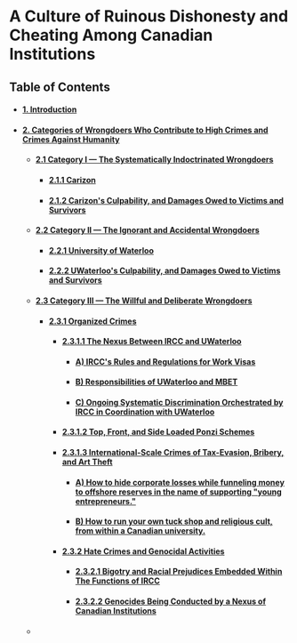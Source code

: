 # A Culture of Ruinous Dishonesty and Cheating Among Canadian Institutions

## Table of Contents
<div id="user-content-toc">
<ul>
<li><h4><a href="./01-0.md#1-introduction">1. Introduction</a></h4></li>

<li><h4><a href="./02-0.md#2-categories-of-wrongdoers-who-contribute-to-high-crimes-and-crimes-against-humanity">2. Categories of Wrongdoers Who Contribute to High Crimes and Crimes Against Humanity</a></h4></li>

<ul>
 <li><h4><a href="./02-1.md#21-category-i--the-systematically-indoctrinated-wrongdoers">2.1 Category I — The Systematically Indoctrinated Wrongdoers</a></h4></li>
 
 <ul>
  <li><h4><a href="./02-1-1.md#211-carizon">2.1.1 Carizon</a></h4></li>

  <li><h4><a href="./02-1-2.md#212-carizons-culpability-and-damages-owed-to-victims-and-survivors">2.1.2 Carizon's Culpability, and Damages Owed to Victims and Survivors</a></h4></li>
 </ul>
 
 <li><h4><a href="./02-2.md#22-category-ii--the-ignorant-and-accidental-wrongdoers">2.2 Category II — The Ignorant and Accidental Wrongdoers</a></h4></li>
 
 <ul>
  <li><h4><a href="./02-2-1.md#221-university-of-waterloo">2.2.1 University of Waterloo</a></h4></li>
  
  <li><h4><a href="./02-2-2.md#222-uwaterloos-culpability-and-damages-owed-to-victims-and-survivors">2.2.2 UWaterloo's Culpability, and Damages Owed to Victims and Survivors</a></h4></li>
 </ul>
 
 <li><h4><a href="./02-3.md#23-the-willful-and-deliberate-wrongdoers">2.3 Category III — The Willful and Deliberate Wrongdoers</a></h4></li>
 
 <ul>
  <li><h4><a href="./02-3-1.md#231-organized-crimes">2.3.1 Organized Crimes</a></h4></li>
  
  <ul>
   <li><h4><a href="./02-3-1-1.md#2311-the-nexus-between-ircc-and-uwaterloo">2.3.1.1 The Nexus Between IRCC and UWaterloo</a></h4></li>
  
  <ul>
   <li><h4><a href="./02-3-1-1.md#a-irccs-rules-and-regulations-for-work-visas">A) IRCC's Rules and Regulations for Work Visas</a></h4></li>
   
   <li><h4><a href="./02-3-1-1.md#b-responsibilities-of-uwaterloo-and-mbet">B) Responsibilities of UWaterloo and MBET</a></h4></li>
   
   <li><h4><a href="./02-3-1-1.md#c-ongoing-systematic-discrimination-orchestrated-by-ircc-in-coordination-with-uwaterloo">C) Ongoing Systematic Discrimination Orchestrated by IRCC in Coordination with UWaterloo</a></h4></li>
  </ul>
  
  <li><h4><a href="./02-3-1-2.md#2312-top-front-and-side-loaded-ponzi-schemes">2.3.1.2 Top, Front, and Side Loaded Ponzi Schemes</a></h4></li>
  
  <li><h4><a href="./02-3-1-3.md#2313-international-scale-crimes-of-tax-evasion-bribery-and-art-theft">2.3.1.3 International-Scale Crimes of Tax-Evasion, Bribery, and Art Theft</a></h4></li>
  
  <ul>
   <li><h4><a href="./02-3-1-3.md#a-how-to-hide-corporate-losses-while-funneling-money-to-offshore-reserves-in-the-name-of-supporting-young-entrepreneurs">A) How to hide corporate losses while funneling money to offshore reserves in the name of supporting "young entrepreneurs."</a></h4></li>
   
   <li><h4><a href="./02-3-1-3.md#b-how-to-run-your-own-tuck-shop-and-religious-cult-from-within-a-canadian-university">B) How to run your own tuck shop and religious cult, from within a Canadian university.</a></h4></li>
  </ul>
  
  <li><h4><a href="./02-3-2.md#232-hate-crimes-and-genocidal-activities">2.3.2 Hate Crimes and Genocidal Activities</a></h4></li>
  
  <ul>
   <li><h4><a href="./docs/02-3-2-1.md#2321-bigotry-and-racial-prejudices-embedded-within-the-functions-of-ircc">2.3.2.1 Bigotry and Racial Prejudices Embedded Within The Functions of IRCC</a></h4></li>
   
   <li><h4><a href="./docs/02-3-2-2.md#2322-genocides-being-conducted-by-a-nexus-of-canadian-institutions">2.3.2.2 Genocides Being Conducted by a Nexus of Canadian Institutions</a></h4></li>
  </ul>
   
 </ul> 
</ul>
 
 <li><h4><a href=" "> </a></h4></li>

</ul>
</div>